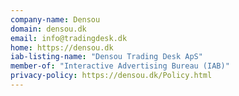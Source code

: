 ```yaml
---
company-name: Densou
domain: densou.dk
email: info@tradingdesk.dk
home: https://densou.dk
iab-listing-name: "Densou Trading Desk ApS"
member-of: "Interactive Advertising Bureau (IAB)"
privacy-policy: https://densou.dk/Policy.html
---
```





